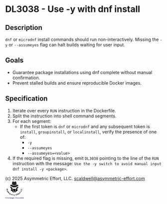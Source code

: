 # DL3038 - Use -y with dnf install

## Description
`dnf` or `microdnf` install commands should run non-interactively. Missing the `-y` or `--assumeyes` flag can halt builds waiting for user input.

## Goals
- Guarantee package installations using dnf complete without manual confirmation.
- Prevent stalled builds and ensure reproducible Docker images.

## Specification
1. Iterate over every `RUN` instruction in the Dockerfile.
2. Split the instruction into shell command segments.
3. For each segment:
   - If the first token is `dnf` or `microdnf` and any subsequent token is `install`, `groupinstall`, or `localinstall`, verify the presence of one of:
     - `-y`
     - `--assumeyes`
     - `--assumeyes=<value>`
4. If the required flag is missing, emit `DL3038` pointing to the line of the `RUN` instruction with the message: `Use the -y switch to avoid manual input dnf install -y <package>`.

(c) 2025 Asymmetric Effort, LLC. <scaldwell@asymmetric-effort.com>
[<img src="../img/asymmetric-effort.png" alt="Asymmetric Effort logo" width="60" height="60">](https://asymmetric-effort.com/)
